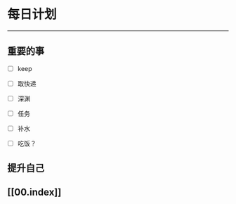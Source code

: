 
# 每日计划
---
## 重要的事

- [ ]  keep
- [ ]  取快递
- [ ]  深渊
- [ ] 任务
- [ ] 补水
- [ ] 吃饭？



## 提升自己

  



## [[00.index]]










